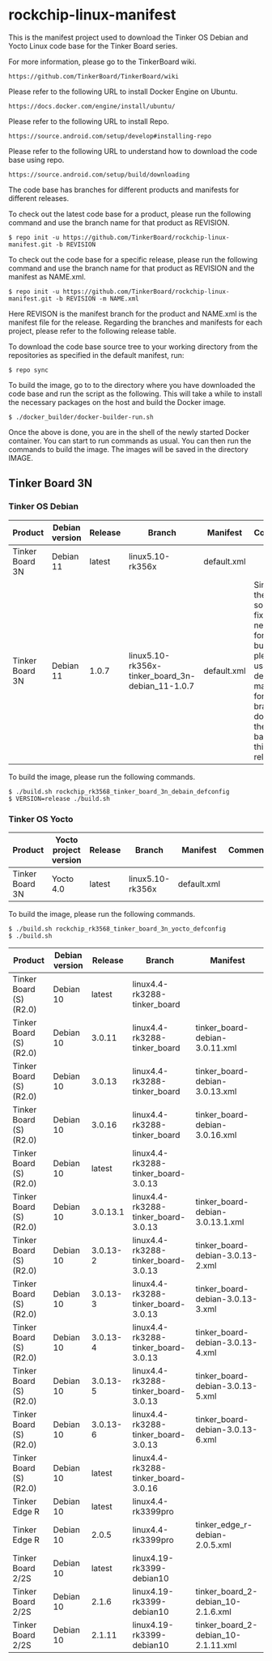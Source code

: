 # rockchip-linux-manifest

This is the manifest project used to download the Tinker OS Debian and Yocto Linux code base for the Tinker Board series.

For more information, please go to the TinkerBoard wiki.

    https://github.com/TinkerBoard/TinkerBoard/wiki

Please refer to the following URL to install Docker Engine on Ubuntu.

    https://docs.docker.com/engine/install/ubuntu/

Please refer to the following URL to install Repo. 

    https://source.android.com/setup/develop#installing-repo

Please refer to the following URL to understand how to download the code base using repo.

    https://source.android.com/setup/build/downloading

The code base has branches for different products and manifests for different releases.

To check out the latest code base for a product, please run the following command and use the branch name for that product as REVISION.

    $ repo init -u https://github.com/TinkerBoard/rockchip-linux-manifest.git -b REVISION

To check out the code base for a specific release, please run the following command and use the branch name for that product as REVISION and the manifest as NAME.xml.

    $ repo init -u https://github.com/TinkerBoard/rockchip-linux-manifest.git -b REVISION -m NAME.xml

Here REVISON is the manifest branch for the product and NAME.xml is the manifest file for the release. Regarding the branches and manifests for each project, please refer to the following release table.

To download the code base source tree to your working directory from the repositories as specified in the default manifest, run:

    $ repo sync

To build the image, go to to the directory where you have downloaded the code base and run the script as the following. This will take a while to install the necessary packages on the host and build the Docker image.

    $ ./docker_builder/docker-builder-run.sh

Once the above is done, you are in the shell of the newly started Docker container. You can start to run commands as usual. You can then run the commands to build the image. The images will be saved in the directory IMAGE.

## Tinker Board 3N
### Tinker OS Debian
|Product|Debian version|Release|Branch|Manifest|Comment|
|-|-|-|-|-|-|
|Tinker Board 3N|Debian 11|latest|linux5.10-rk356x|default.xml|
|Tinker Board 3N|Debian 11|1.0.7|linux5.10-rk356x-tinker_board_3n-debian_11-1.0.7|default.xml|Since there are some fixes needed for building, please use the default manifest for this branch to download the code base for this release.|

To build the image, please run the following commands.

    ​$ ./build.sh rockchip_rk3568_tinker_board_3n_debain_defconfig
    $ VERSION=release ./build.sh

### Tinker OS Yocto
|Product|Yocto project version|Release|Branch|Manifest|Comment|
|-|-|-|-|-|-|
|Tinker Board 3N|Yocto 4.0|latest|linux5.10-rk356x|default.xml|

To build the image, please run the following commands.

    $ ./build.sh rockchip_rk3568_tinker_board_3n_yocto_defconfig
    $ ./build.sh



|Product|Debian version|Release|Branch|Manifest|
|-|-|-|-|-|
|Tinker Board (S) (R2.0)|Debian 10|latest|linux4.4-rk3288-tinker_board|
|Tinker Board (S) (R2.0)|Debian 10|3.0.11|linux4.4-rk3288-tinker_board|tinker_board-debian-3.0.11.xml|
|Tinker Board (S) (R2.0)|Debian 10|3.0.13|linux4.4-rk3288-tinker_board|tinker_board-debian-3.0.13.xml|
|Tinker Board (S) (R2.0)|Debian 10|3.0.16|linux4.4-rk3288-tinker_board|tinker_board-debian-3.0.16.xml|
|Tinker Board (S) (R2.0)|Debian 10|latest|linux4.4-rk3288-tinker_board-3.0.13|
|Tinker Board (S) (R2.0)|Debian 10|3.0.13.1|linux4.4-rk3288-tinker_board-3.0.13|tinker_board-debian-3.0.13.1.xml|
|Tinker Board (S) (R2.0)|Debian 10|3.0.13-2|linux4.4-rk3288-tinker_board-3.0.13|tinker_board-debian-3.0.13-2.xml|
|Tinker Board (S) (R2.0)|Debian 10|3.0.13-3|linux4.4-rk3288-tinker_board-3.0.13|tinker_board-debian-3.0.13-3.xml|
|Tinker Board (S) (R2.0)|Debian 10|3.0.13-4|linux4.4-rk3288-tinker_board-3.0.13|tinker_board-debian-3.0.13-4.xml|
|Tinker Board (S) (R2.0)|Debian 10|3.0.13-5|linux4.4-rk3288-tinker_board-3.0.13|tinker_board-debian-3.0.13-5.xml|
|Tinker Board (S) (R2.0)|Debian 10|3.0.13-6|linux4.4-rk3288-tinker_board-3.0.13|tinker_board-debian-3.0.13-6.xml|
|Tinker Board (S) (R2.0)|Debian 10|latest|linux4.4-rk3288-tinker_board-3.0.16|
|Tinker Edge R|Debian 10|latest|linux4.4-rk3399pro|
|Tinker Edge R|Debian 10|2.0.5|linux4.4-rk3399pro|tinker_edge_r-debian-2.0.5.xml|
|Tinker Board 2/2S|Debian 10|latest|linux4.19-rk3399-debian10|
|Tinker Board 2/2S|Debian 10|2.1.6|linux4.19-rk3399-debian10|tinker_board_2-debian_10-2.1.6.xml|
|Tinker Board 2/2S|Debian 10|2.1.11|linux4.19-rk3399-debian10|tinker_board_2-debian_10-2.1.11.xml|
